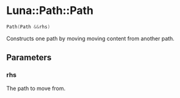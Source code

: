 # Luna::Path::Path

```c++
Path(Path &&rhs)
```

Constructs one path by moving moving content from another path. 



## Parameters
### rhs
The path to move from. 

